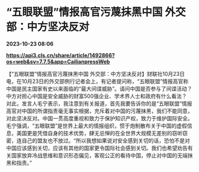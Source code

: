 # “五眼联盟”情报高官污蔑抹黑中国 外交部：中方坚决反对

**2023-10-23 08:06**

**https://api3.cls.cn/share/article/1492866?os=web&sv=7.7.5&app=CailianpressWeb**

【“五眼联盟”情报高官污蔑抹黑中国 外交部：中方坚决反对】财联社10月23日电，在10月23日的外交部例行记者会上，有记者提问称，“五眼联盟”情报高官称中国是民主国家有史以来面临的“最大间谍威胁”。请问中国是否参与了间谍活动？中方对担心中国是安全威胁的财富500强企业、学术界人士和政府有什么看法？ 对此，发言人毛宁表示，我注意到有关报道，首先我要告诉你的是“五眼联盟”情报高官对中国的所谓指责毫无事实根据，充斥着对中国的污蔑抹黑，我们不能同意，对此坚决反对。中国一贯高度重视和致力于保护知识产权，致力于维护国际安全。 毛宁强调，“五眼联盟”是世界上最大的情报组织，惯于炮制散布关于中国的虚假信息，美国更是凭借自身的技术优势，肆无忌惮的在全世界大规模无差别的窃听窃密，连自己的盟友也不放过。“所以我想如果说对安全感到关切的话，恐怕不是对中国应该感到关切，应该有其他的国家更令国际社会感到关切。我们也希望劝告有关国家放弃冷战思维和意识形态偏见，客观公正的看待中国，停止对中国的无端抹黑和指责。”